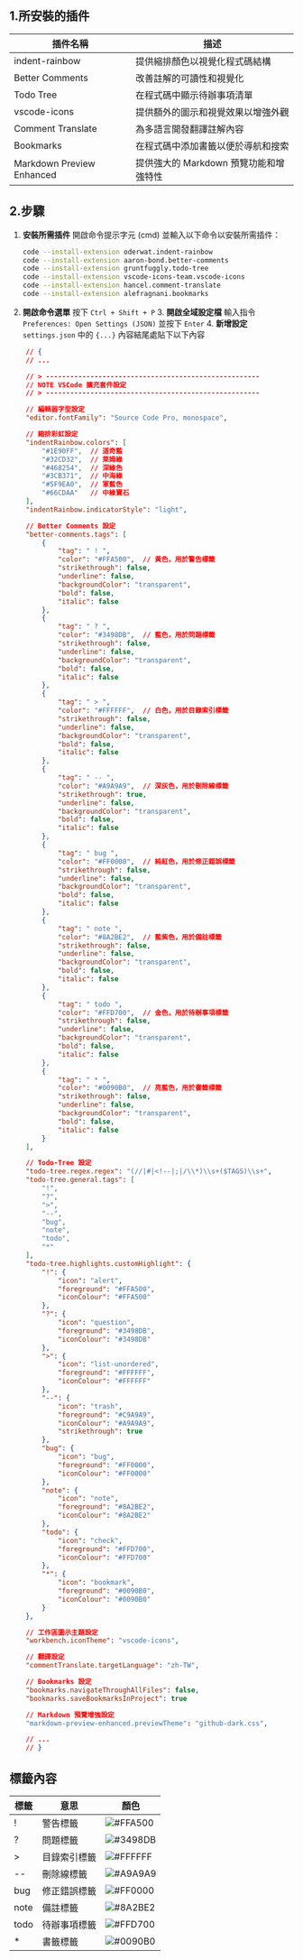 ## 1.所安裝的插件
| 插件名稱          | 描述                                 |
|-------------------|--------------------------------------|
| indent-rainbow    | 提供縮排顏色以視覺化程式碼結構 |
| Better Comments   | 改善註解的可讀性和視覺化 |
| Todo Tree         | 在程式碼中顯示待辦事項清單 |
| vscode-icons      | 提供額外的圖示和視覺效果以增強外觀 |
| Comment Translate | 為多語言開發翻譯註解內容 |
| Bookmarks         | 在程式碼中添加書籤以便於導航和搜索 |
| Markdown Preview Enhanced | 提供強大的 Markdown 預覽功能和增強特性 |
## 2.步驟
1. **安裝所需插件**
    開啟命令提示字元 (cmd) 並輸入以下命令以安裝所需插件：

    ```sh
    code --install-extension oderwat.indent-rainbow
    code --install-extension aaron-bond.better-comments
    code --install-extension gruntfuggly.todo-tree
    code --install-extension vscode-icons-team.vscode-icons
    code --install-extension hancel.comment-translate
    code --install-extension alefragnani.bookmarks
    ```
2. **開啟命令選單**
    按下
        `Ctrl + Shift + P`
    3. **開啟全域設定檔**
        輸入指令
        `Preferences: Open Settings (JSON)`
        並按下
        `Enter`
    4. **新增設定**
        `settings.json` 中的 `{...}` 內容結尾處貼下以下內容
        
```json
    // {
    // ...

    // > -----------------------------------------------------
    // NOTE VSCode 擴充套件設定
    // > -----------------------------------------------------

    // 編輯器字型設定
    "editor.fontFamily": "Source Code Pro, monospace",

    // 縮排彩虹設定
    "indentRainbow.colors": [
        "#1E90FF",  // 道奇藍
        "#32CD32",  // 萊姆綠
        "#468254",  // 深綠色
        "#3CB371",  // 中海綠
        "#5F9EA0",  // 軍藍色
        "#66CDAA"   // 中綠寶石
    ],
    "indentRainbow.indicatorStyle": "light",

    // Better Comments 設定
    "better-comments.tags": [
        {
            "tag": " ! ",
            "color": "#FFA500",  // 黃色，用於警告標籤
            "strikethrough": false,
            "underline": false,
            "backgroundColor": "transparent",
            "bold": false,
            "italic": false
        },
        {
            "tag": " ? ",
            "color": "#3498DB",  // 藍色，用於問題標籤
            "strikethrough": false,
            "underline": false,
            "backgroundColor": "transparent",
            "bold": false,
            "italic": false
        },
        {
            "tag": " > ",
            "color": "#FFFFFF",  // 白色，用於目錄索引標籤
            "strikethrough": false,
            "underline": false,
            "backgroundColor": "transparent",
            "bold": false,
            "italic": false
        },
        {
            "tag": " -- ",
            "color": "#A9A9A9",  // 深灰色，用於刪除線標籤
            "strikethrough": true,
            "underline": false,
            "backgroundColor": "transparent",
            "bold": false,
            "italic": false
        },
        {
            "tag": " bug ",
            "color": "#FF0000",  // 純紅色，用於修正錯誤標籤
            "strikethrough": false,
            "underline": false,
            "backgroundColor": "transparent",
            "bold": false,
            "italic": false
        },
        {
            "tag": " note ",
            "color": "#8A2BE2",  // 藍紫色，用於備註標籤
            "strikethrough": false,
            "underline": false,
            "backgroundColor": "transparent",
            "bold": false,
            "italic": false
        },
        {
            "tag": " todo ",
            "color": "#FFD700",  // 金色，用於待辦事項標籤
            "strikethrough": false,
            "underline": false,
            "backgroundColor": "transparent",
            "bold": false,
            "italic": false
        },
        {
            "tag": " * ",
            "color": "#0090B0",  // 亮藍色，用於書籤標籤
            "strikethrough": false,
            "underline": false,
            "backgroundColor": "transparent",
            "bold": false,
            "italic": false
        }
    ],

    // Todo-Tree 設定
    "todo-tree.regex.regex": "(//|#|<!--|;|/\\*)\\s+($TAGS)\\s+",
    "todo-tree.general.tags": [
        "!",
        "?",
        ">",
        "--",
        "bug",
        "note",
        "todo",
        "*"
    ],
    "todo-tree.highlights.customHighlight": {
        "!": {
            "icon": "alert",
            "foreground": "#FFA500",
            "iconColour": "#FFA500"
        },
        "?": {
            "icon": "question",
            "foreground": "#3498DB",
            "iconColour": "#3498DB"
        },
        ">": {
            "icon": "list-unordered",
            "foreground": "#FFFFFF",
            "iconColour": "#FFFFFF"
        },
        "--": {
            "icon": "trash",
            "foreground": "#C9A9A9",
            "iconColour": "#A9A9A9",
            "strikethrough": true
        },
        "bug": {
            "icon": "bug",
            "foreground": "#FF0000",
            "iconColour": "#FF0000"
        },
        "note": {
            "icon": "note",
            "foreground": "#8A2BE2",
            "iconColour": "#8A2BE2"
        },
        "todo": {
            "icon": "check",
            "foreground": "#FFD700",
            "iconColour": "#FFD700"
        },
        "*": {
            "icon": "bookmark",
            "foreground": "#0090B0",
            "iconColour": "#0090B0"
        }
    },

    // 工作區圖示主題設定
    "workbench.iconTheme": "vscode-icons",

    // 翻譯設定
    "commentTranslate.targetLanguage": "zh-TW",

    // Bookmarks 設定
    "bookmarks.navigateThroughAllFiles": false,
    "bookmarks.saveBookmarksInProject": true

    // Markdown 預覽增強設定
    "markdown-preview-enhanced.previewTheme": "github-dark.css",

    // ...
    // }
```

## 標籤內容
| 標籤   | 意思           | 顏色     |
|--------|----------------|----------|
| !      | 警告標籤       | ![#FFA500](https://via.placeholder.com/15/FFA500/000000?text=+)  |
| ?      | 問題標籤       | ![#3498DB](https://via.placeholder.com/15/3498DB/000000?text=+)  |
| >      | 目錄索引標籤   | ![#FFFFFF](https://via.placeholder.com/15/FFFFFF/000000?text=+)  |
| --     | 刪除線標籤     | ![#A9A9A9](https://via.placeholder.com/15/A9A9A9/000000?text=+)  |
| bug    | 修正錯誤標籤   | ![#FF0000](https://via.placeholder.com/15/FF0000/000000?text=+)  |
| note   | 備註標籤       | ![#8A2BE2](https://via.placeholder.com/15/8A2BE2/000000?text=+)  |
| todo   | 待辦事項標籤   | ![#FFD700](https://via.placeholder.com/15/FFD700/000000?text=+)  |
| *      | 書籤標籤       | ![#0090B0](https://via.placeholder.com/15/0090B0/000000?text=+)  |
